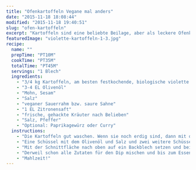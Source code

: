 ```yaml
---
title: "Ofenkartoffeln Vegane mal anders"
date: "2015-11-18 18:08:44"
modified: "2015-11-18 19:40:51"
slug: "ofen-kartoffeln"
excerpt: "Kartoffeln sind eine beliebte Beilage, aber als leckere Ofenkartoffeln mit dem gewissen Extra und einem Dip dazu gehen sie auch als Hauptspeise durch."
featuredImage: "violette-kartoffeln-1-3.jpg"
recipe:
  name: ""
  prepTime: "PT10M"
  cookTime: "PT35M"
  totalTime: "PT45M"
  servings: "1 Blech"
  ingredients:
    - "3/4 kg Kartoffeln, am besten festkochende, biologische violette und gelbe Kartoffeln gemischt"
    - "3-4 EL Olivenöl"
    - "Mohn, Sesam"
    - "Salz"
    - "veganer Sauerrahm bzw. saure Sahne"
    - "1 EL Zitronensaft"
    - "frische, gehackte Kräuter nach Belieben"
    - "Salz, Pfeffer"
    - "Optional: Paprikagewürz oder Curry"
  instructions:
    - "Die Kartoffeln gut waschen. Wenn sie noch erdig sind, dann mit der Gemüsebürste abschrubben, halbieren."
    - "Eine Schüssel mit dem Olivenöl und Salz und zwei weitere Schüsseln jeweils mit Mohn und Sesam vorbereiten. Nun die halbierten Kartoffeln mit der Schnittfläche ins Olivenöl und danach entweder in Sesam oder Mohn tauchen."
    - "Mit der Schnittfläche nach oben auf ein Backblech setzen und bei 180°C für ca. 35 min bis die Kartoffeln goldbraun und durch sind, ins Rohr schieben."
    - "Derweil schon alle Zutaten für den Dip mischen und bis zum Essen im Kühlschrank durchziehen lassen."
    - "Mahlzeit!"
---
```



